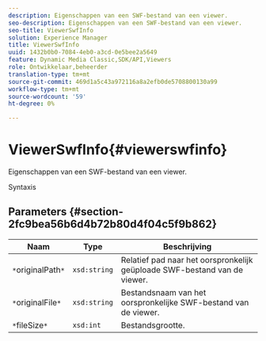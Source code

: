 ```yaml
---
description: Eigenschappen van een SWF-bestand van een viewer.
seo-description: Eigenschappen van een SWF-bestand van een viewer.
seo-title: ViewerSwfInfo
solution: Experience Manager
title: ViewerSwfInfo
uuid: 1432b0b0-7084-4eb0-a3cd-0e5bee2a5649
feature: Dynamic Media Classic,SDK/API,Viewers
role: Ontwikkelaar,beheerder
translation-type: tm+mt
source-git-commit: 469d1a5c43a972116a8a2efb0de5708800130a99
workflow-type: tm+mt
source-wordcount: '59'
ht-degree: 0%

---
```



# ViewerSwfInfo{#viewerswfinfo}

Eigenschappen van een SWF-bestand van een viewer.

Syntaxis

## Parameters {#section-2fc9bea56b6d4b72b80d4f04c5f9b862}

| Naam | Type | Beschrijving |
|---|---|---|
| `*`originalPath`*` | `xsd:string` | Relatief pad naar het oorspronkelijk geüploade SWF-bestand van de viewer. |
| `*`originalFile`*` | `xsd:string` | Bestandsnaam van het oorspronkelijke SWF-bestand van de viewer. |
| `*`fileSize`*` | `xsd:int` | Bestandsgrootte. |

